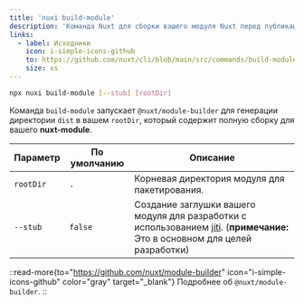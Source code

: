 ```yaml
---
title: 'nuxi build-module'
description: 'Команда Nuxt для сборки вашего модуля Nuxt перед публикацией.'
links:
  - label: Исходники
    icon: i-simple-icons-github
    to: https://github.com/nuxt/cli/blob/main/src/commands/build-module.ts
    size: xs
---
```


```bash [Terminal]
npx nuxi build-module [--stub] [rootDir]
```

Команда `build-module` запускает `@nuxt/module-builder` для генерации директории `dist` в вашем `rootDir`, который содержит полную сборку для вашего **nuxt-module**.

Параметр  | По умолчанию | Описание
----------|--------------|-------------------------------------------------------------------------------------------------------------------------------------------
`rootDir` | `.`          | Корневая директория модуля для пакетирования.
`--stub`  | `false`      | Создание заглушки вашего модуля для разработки с использованием [jiti](https://github.com/unjs/jiti#jiti). (**примечание:** Это в основном для целей разработки)

::read-more{to="https://github.com/nuxt/module-builder" icon="i-simple-icons-github" color="gray" target="_blank"}
Подробнее об `@nuxt/module-builder`.
::
